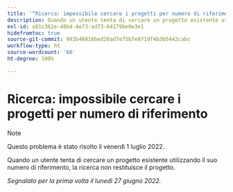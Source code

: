 ```yaml
---
title: '“Ricerca: impossibile cercare i progetti per numero di riferimento”'
description: Quando un utente tenta di cercare un progetto esistente utilizzando il suo numero di riferimento, la ricerca non restituisce il progetto.
exl-id: a81c362e-48b4-4e73-ad73-64179be0e3e1
hidefromtoc: true
source-git-commit: 993b46816bed20ad7e75b7e0719f4b3b5442cabc
workflow-type: ht
source-wordcount: '66'
ht-degree: 100%

---
```


# Ricerca: impossibile cercare i progetti per numero di riferimento

>[!NOTE]
>
>Questo problema è stato risolto il venerdì 1 luglio 2022.

Quando un utente tenta di cercare un progetto esistente utilizzando il suo numero di riferimento, la ricerca non restituisce il progetto.

_Segnalato per la prima volta il lunedì 27 giugno 2022._
